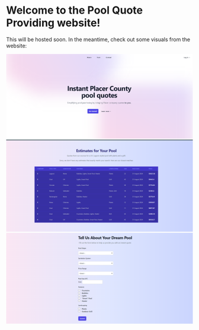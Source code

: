 # Welcome to the Pool Quote Providing website!

This will be hosted soon. In the meantime, check out some visuals from the website:

![](https://github.com/sierrajanson/pool_website/blob/main/Screenshot%202024-09-05%20132313.png)
![](https://github.com/sierrajanson/pool_website/blob/main/Screenshot%202024-09-03%20203157.png)
![](https://github.com/sierrajanson/pool_website/blob/main/Screenshot%202024-09-05%20132414.png)

